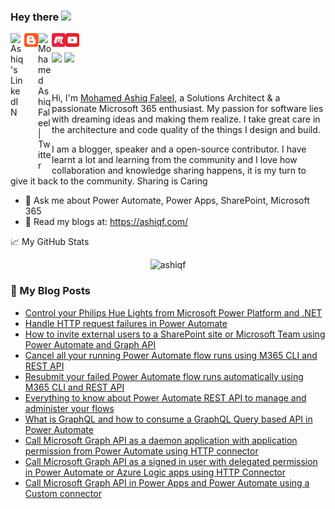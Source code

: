 ### Hey there <img src="https://media.giphy.com/media/hvRJCLFzcasrR4ia7z/giphy.gif" width="25px">
<a href="https://www.linkedin.com/in/ashiqf/">
  <img align="left" alt="Ashiq's LinkedIN" width="22px" src="https://raw.githubusercontent.com/peterthehan/peterthehan/master/assets/linkedin.svg" />
</a>
<a href="https://ashiqf.com">
  <img align="left" alt="Mohamed Ashiq Faleel | Blog" width="22px" src="https://github.com/edent/SuperTinyIcons/blob/master/images/svg/blogger.svg" />
</a>
<a href="https://twitter.com/AshiqfFaleel">
  <img align="left" alt="Mohamed Ashiq Faleel | Twitter" width="22px" src="https://raw.githubusercontent.com/peterthehan/peterthehan/master/assets/twitter.svg" />
</a>
<a href="https://www.meetup.com/cloudjourneyusergroup">
  <img align="left" alt="Cloud Journey User Group" width="22px" src="https://github.com/edent/SuperTinyIcons/blob/master/images/svg/meetup.svg" />
</a>
<a href="https://www.youtube.com/channel/UC8jaFS5wRoWiJovftvBXcQw">
  <img align="left" alt="Mohamed Ashiq Faleel Youtube Channel" width="22px" src="https://github.com/edent/SuperTinyIcons/blob/master/images/svg/youtube.svg" />
</a><br />

![](https://img.shields.io/badge/Microsoft-MCT-red)
![](https://img.shields.io/badge/Microsoft%20365-Consultant-orange)

<br />

Hi, I'm [Mohamed Ashiq Faleel](https://ashiqf.com/), a Solutions Architect & a passionate Microsoft 365 enthusiast. My passion for software lies with dreaming ideas and making them realize. I take great care in the architecture and code quality of the things I design and build.

I am a blogger, speaker and a open-source contributor. I have learnt a lot and learning from the community and I love how collaboration and knowledge sharing happens, it is my turn to give it back to the community. Sharing is Caring
- 💬 Ask me about Power Automate, Power Apps, SharePoint, Microsoft 365
- 📰 Read my blogs at: https://ashiqf.com/

📈 My GitHub Stats

<p align="center"> <img src="https://github-readme-stats.vercel.app/api?username=ashiqf&show_icons=true&theme=gotham" alt="ashiqf" />
  
### 📙 My Blog Posts
<!--START_SECTION:feed-->
* [Control your Philips Hue Lights from Microsoft Power Platform and .NET](https:&#x2F;&#x2F;ashiqf.com&#x2F;2021&#x2F;06&#x2F;25&#x2F;control-your-philips-hue-lights-from-microsoft-power-platform-and-net&#x2F;)
* [Handle HTTP request failures in Power Automate](https:&#x2F;&#x2F;ashiqf.com&#x2F;2021&#x2F;06&#x2F;12&#x2F;handle-http-request-failures-in-power-automate&#x2F;)
* [How to invite external users to a SharePoint site or Microsoft Team using Power Automate and Graph API](https:&#x2F;&#x2F;ashiqf.com&#x2F;2021&#x2F;05&#x2F;26&#x2F;how-to-invite-external-users-to-a-sharepoint-site-or-microsoft-team-using-power-automate-and-graph-api&#x2F;)
* [Cancel all your running Power Automate flow runs using M365 CLI and REST API](https:&#x2F;&#x2F;ashiqf.com&#x2F;2021&#x2F;05&#x2F;16&#x2F;cancel-all-your-running-power-automate-flow-runs-using-m365-cli-and-rest-api&#x2F;)
* [Resubmit your failed Power Automate flow runs automatically using M365 CLI and REST API](https:&#x2F;&#x2F;ashiqf.com&#x2F;2021&#x2F;05&#x2F;09&#x2F;resubmit-your-failed-power-automate-flow-runs-automatically-using-m365-cli-and-rest-api&#x2F;)
* [Everything to know about Power Automate REST API to manage and administer your flows](https:&#x2F;&#x2F;ashiqf.com&#x2F;2021&#x2F;05&#x2F;09&#x2F;everything-to-know-about-power-automate-rest-api-to-manage-and-administer-your-flows&#x2F;)
* [What is GraphQL and how to consume a GraphQL Query based API in Power Automate](https:&#x2F;&#x2F;ashiqf.com&#x2F;2021&#x2F;04&#x2F;25&#x2F;what-is-graphql-and-how-to-consume-a-graphql-query-based-api-in-power-automate&#x2F;)
* [Call Microsoft Graph API as a daemon application with application permission from Power Automate using HTTP connector](https:&#x2F;&#x2F;ashiqf.com&#x2F;2021&#x2F;03&#x2F;16&#x2F;call-microsoft-graph-api-as-a-daemon-application-with-application-permission-from-power-automate-using-http-connector&#x2F;)
* [Call Microsoft Graph API as a signed in user with delegated permission in Power Automate or Azure Logic apps using HTTP Connector](https:&#x2F;&#x2F;ashiqf.com&#x2F;2021&#x2F;03&#x2F;16&#x2F;call-microsoft-graph-api-as-a-signed-in-user-with-delegated-permission-in-power-automate-or-azure-logic-apps-using-http-connector&#x2F;)
* [Call Microsoft Graph API in Power Apps and Power Automate using a Custom connector](https:&#x2F;&#x2F;ashiqf.com&#x2F;2021&#x2F;03&#x2F;16&#x2F;call-microsoft-graph-api-in-power-apps-and-power-automate-using-a-custom-connector&#x2F;)
<!--END_SECTION:feed-->
